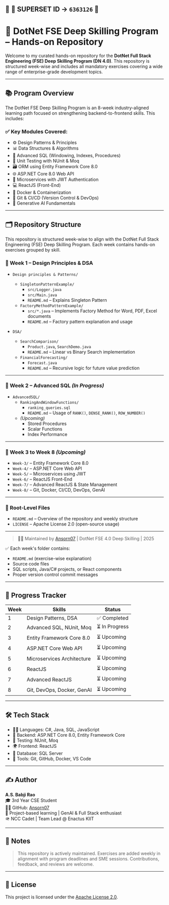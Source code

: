 ## 🧾 **🔹 SUPERSET ID → `6363126` 🔹**

# 💼 DotNet FSE Deep Skilling Program – Hands-on Repository

Welcome to my curated hands-on repository for the **DotNet Full Stack Engineering (FSE) Deep Skilling Program (DN 4.0)**. This repository is structured week-wise and includes all mandatory exercises covering a wide range of enterprise-grade development topics.

---

## 📚 Program Overview

The DotNet FSE Deep Skilling Program is an 8-week industry-aligned learning path focused on strengthening backend-to-frontend skills. This includes:

### ✅ Key Modules Covered:
- ⚙️ Design Patterns & Principles
- 📊 Data Structures & Algorithms
- 🧠 Advanced SQL (Windowing, Indexes, Procedures)
- 🧪 Unit Testing with NUnit & Moq
- 🗃️ ORM using Entity Framework Core 8.0
- 🌐 ASP.NET Core 8.0 Web API
- 🧩 Microservices with JWT Authentication
- 💻 ReactJS (Front-End)
- 🐳 Docker & Containerization
- 🔀 Git & CI/CD (Version Control & DevOps)
- 🤖 Generative AI Fundamentals

---

## 🗂️ Repository Structure

This repository is structured week-wise to align with the DotNet Full Stack Engineering (FSE) Deep Skilling Program. Each week contains hands-on exercises grouped by skill.

### 📘 Week 1 – Design Principles & DSA

- `Design principles & Patterns/`
  - `SingletonPatternExample/`
    - `src/Logger.java`
    - `src/Main.java`
    - `README.md` – Explains Singleton Pattern
  - `FactoryMethodPatternExample/`
    - `src/*.java` – Implements Factory Method for Word, PDF, Excel documents
    - `README.md` – Factory pattern explanation and usage

- `DSA/`
  - `SearchComparison/`
    - `Product.java`, `SearchDemo.java`
    - `README.md` – Linear vs Binary Search implementation
  - `FinancialForecasting/`
    - `Forecast.java`
    - `README.md` – Recursive logic for future value prediction

---

### 📘 Week 2 – Advanced SQL *(In Progress)*

- `AdvancedSQL/`
  - `RankingAndWindowFunctions/`
    - `ranking_queries.sql`
    - `README.md` – Usage of `RANK()`, `DENSE_RANK()`, `ROW_NUMBER()`
  - *(Upcoming)*
    - Stored Procedures
    - Scalar Functions
    - Index Performance

---

### 📘 Week 3 to Week 8 *(Upcoming)*

- `Week-3/` – Entity Framework Core 8.0
- `Week-4/` – ASP.NET Core Web API
- `Week-5/` – Microservices using JWT
- `Week-6/` – ReactJS Front-End
- `Week-7/` – Advanced ReactJS & State Management
- `Week-8/` – Git, Docker, CI/CD, DevOps, GenAI

---

### 📄 Root-Level Files

- `README.md` – Overview of the repository and weekly structure
- `LICENSE` – Apache License 2.0 (open-source usage)

---

> 🧑‍💻 Maintained by [Ansorn07](https://github.com/Ansorn07) | DotNet FSE 4.0 Deep Skilling | 2025





✅ Each week's folder contains:
- `README.md` (exercise-wise explanation)
- Source code files
- SQL scripts, Java/C# projects, or React components
- Proper version control commit messages

---

## 🚀 Progress Tracker

| Week | Skills                             | Status       |
|------|------------------------------------|--------------|
| 1    | Design Patterns, DSA               | ✅ Completed |
| 2    | Advanced SQL, NUnit, Moq           | ⏳ In Progress |
| 3    | Entity Framework Core 8.0          | ⏳ Upcoming |
| 4    | ASP.NET Core Web API               | ⏳ Upcoming |
| 5    | Microservices Architecture         | ⏳ Upcoming |
| 6    | ReactJS                            | ⏳ Upcoming |
| 7    | Advanced ReactJS                   | ⏳ Upcoming |
| 8    | Git, DevOps, Docker, GenAI         | ⏳ Upcoming |

---

## 🛠️ Tech Stack

- 👨‍💻 Languages: C#, Java, SQL, JavaScript
- 💾 Backend: ASP.NET Core 8.0, Entity Framework Core
- 🧪 Testing: NUnit, Moq
- 🌍 Frontend: ReactJS
- 🐬 Database: SQL Server
- 🐳 Tools: Git, GitHub, Docker, VS Code

---

## ✍️ Author

**A.S. Babji Rao**  
🎓 3rd Year CSE Student  
👨‍💻 GitHub: [Ansorn07](https://github.com/Ansorn07)  
📌 Project-based learning | GenAI & Full Stack enthusiast  
🪖 NCC Cadet | Team Lead @ Enactus KIIT

---

## 📌 Notes

> This repository is actively maintained. Exercises are added weekly in alignment with program deadlines and SME sessions. Contributions, feedback, and reviews are welcome.

---

## 📃 License

This project is licensed under the [Apache License 2.0](LICENSE).

